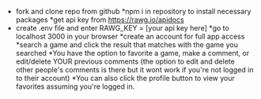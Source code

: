 * fork and clone repo from github
*npm i in repository to install necessary packages
*get api key from https://rawg.io/apidocs
* create .env file and enter RAWG_KEY = [your api key here] 
*go to localhost 3000 in your browser
*create an account for full app access 
*search a game and click the result that matches with the game you searched 
*You have the option to favorite a game, make a comment, or edit/delete YOUR previous comments (the option to edit and delete other people's comments is there but it wont work if you're not logged in to their account)
*You can also click the profile button to view your favorites assuming you're logged in. 